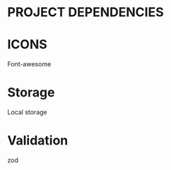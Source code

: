 # PROJECT DEPENDENCIES

# ICONS
Font-awesome

# Storage
Local storage
# Validation
zod 
<!-- npm i zod -->